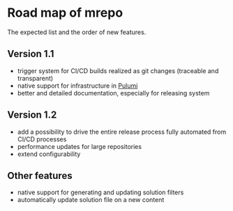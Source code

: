 # Road map of mrepo

The expected list and the order of new features.

## Version 1.1

- trigger system for CI/CD builds realized as git changes (traceable and transparent)
- native support for infrastructure in [Pulumi](https://www.pulumi.com/)
- better and detailed documentation, especially for releasing system

## Version 1.2

- add a possibility to drive the entire release process fully automated from CI/CD processes
- performance updates for large repositories
- extend configurability

## Other features

- native support for generating and updating solution filters
- automatically update solution file on a new content
